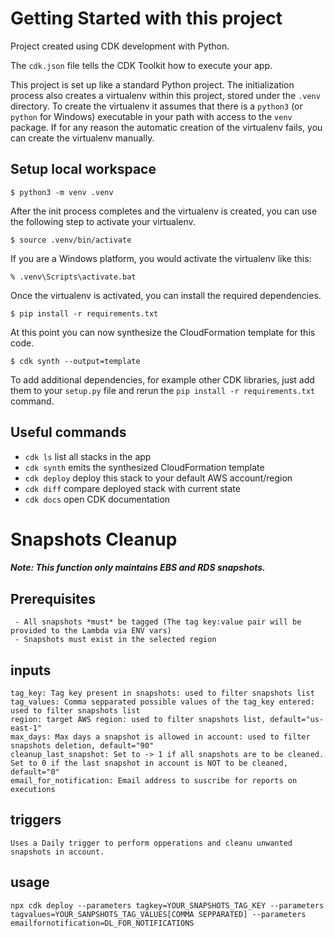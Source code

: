 # Getting Started with this project

Project created using CDK development with Python.

The `cdk.json` file tells the CDK Toolkit how to execute your app.

This project is set up like a standard Python project. The initialization
process also creates a virtualenv within this project, stored under the `.venv`
directory. To create the virtualenv it assumes that there is a `python3`
(or `python` for Windows) executable in your path with access to the `venv`
package. If for any reason the automatic creation of the virtualenv fails,
you can create the virtualenv manually.

## Setup local workspace

```
$ python3 -m venv .venv
```

After the init process completes and the virtualenv is created, you can use the following
step to activate your virtualenv.

```
$ source .venv/bin/activate
```

If you are a Windows platform, you would activate the virtualenv like this:

```
% .venv\Scripts\activate.bat
```

Once the virtualenv is activated, you can install the required dependencies.

```
$ pip install -r requirements.txt
```

At this point you can now synthesize the CloudFormation template for this code.

```
$ cdk synth --output=template
```

To add additional dependencies, for example other CDK libraries, just add
them to your `setup.py` file and rerun the `pip install -r requirements.txt`
command.

## Useful commands

- `cdk ls` list all stacks in the app
- `cdk synth` emits the synthesized CloudFormation template
- `cdk deploy` deploy this stack to your default AWS account/region
- `cdk diff` compare deployed stack with current state
- `cdk docs` open CDK documentation

# Snapshots Cleanup

##### Note: This function only maintains EBS and RDS snapshots.

## Prerequisites

```
 - All snapshots *must* be tagged (The tag key:value pair will be provided to the Lambda via ENV vars)
 - Snapshots must exist in the selected region
```

## inputs

```
tag_key: Tag key present in snapshots: used to filter snapshots list
tag_values: Comma sepparated possible values of the tag_key entered: used to filter snapshots list
region: target AWS region: used to filter snapshots list, default="us-east-1"
max_days: Max days a snapshot is allowed in account: used to filter snapshots deletion, default="90"
cleanup_last_snapshot: Set to -> 1 if all snapshots are to be cleaned. Set to 0 if the last snapshot in account is NOT to be cleaned, default="0"
email_for_notification: Email address to suscribe for reports on executions

```

## triggers

```
Uses a Daily trigger to perform opperations and cleanu unwanted snapshots in account.
```

## usage

```
npx cdk deploy --parameters tagkey=YOUR_SNAPSHOTS_TAG_KEY --parameters tagvalues=YOUR_SANPSHOTS_TAG_VALUES[COMMA SEPPARATED] --parameters emailfornotification=DL_FOR_NOTIFICATIONS
```
